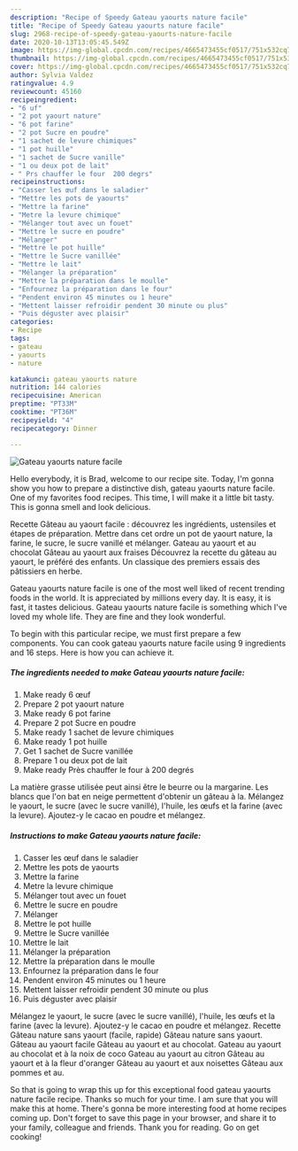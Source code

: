 ```yaml
---
description: "Recipe of Speedy Gateau yaourts nature facile"
title: "Recipe of Speedy Gateau yaourts nature facile"
slug: 2968-recipe-of-speedy-gateau-yaourts-nature-facile
date: 2020-10-13T13:05:45.549Z
image: https://img-global.cpcdn.com/recipes/4665473455cf0517/751x532cq70/gateau-yaourts-nature-facile-photo-principale-de-la-recette.jpg
thumbnail: https://img-global.cpcdn.com/recipes/4665473455cf0517/751x532cq70/gateau-yaourts-nature-facile-photo-principale-de-la-recette.jpg
cover: https://img-global.cpcdn.com/recipes/4665473455cf0517/751x532cq70/gateau-yaourts-nature-facile-photo-principale-de-la-recette.jpg
author: Sylvia Valdez
ratingvalue: 4.9
reviewcount: 45160
recipeingredient:
- "6 uf"
- "2 pot yaourt nature"
- "6 pot farine"
- "2 pot Sucre en poudre"
- "1 sachet de levure chimiques"
- "1 pot huille"
- "1 sachet de Sucre vanille"
- "1 ou deux pot de lait"
- " Prs chauffer le four  200 degrs"
recipeinstructions:
- "Casser les œuf dans le saladier"
- "Mettre les pots de yaourts"
- "Mettre la farine"
- "Metre la levure chimique"
- "Mélanger tout avec un fouet"
- "Mettre le sucre en poudre"
- "Mélanger"
- "Mettre le pot huille"
- "Mettre le Sucre vanillée"
- "Mettre le lait"
- "Mélanger la préparation"
- "Mettre la préparation dans le moulle"
- "Enfournez la préparation dans le four"
- "Pendent environ 45 minutes ou 1 heure"
- "Mettent laisser refroidir pendent 30 minute ou plus"
- "Puis déguster avec plaisir"
categories:
- Recipe
tags:
- gateau
- yaourts
- nature

katakunci: gateau yaourts nature 
nutrition: 144 calories
recipecuisine: American
preptime: "PT33M"
cooktime: "PT36M"
recipeyield: "4"
recipecategory: Dinner

---
```



![Gateau yaourts nature facile](https://img-global.cpcdn.com/recipes/4665473455cf0517/751x532cq70/gateau-yaourts-nature-facile-photo-principale-de-la-recette.jpg)

Hello everybody, it is Brad, welcome to our recipe site. Today, I'm gonna show you how to prepare a distinctive dish, gateau yaourts nature facile. One of my favorites food recipes. This time, I will make it a little bit tasty. This is gonna smell and look delicious.

Recette Gâteau au yaourt facile : découvrez les ingrédients, ustensiles et étapes de préparation. Mettre dans cet ordre un pot de yaourt nature, la farine, le sucre, le sucre vanillé et mélanger. Gateau au yaourt et au chocolat Gâteau au yaourt aux fraises Découvrez la recette du gâteau au yaourt, le préféré des enfants. Un classique des premiers essais des pâtissiers en herbe.

Gateau yaourts nature facile is one of the most well liked of recent trending foods in the world. It is appreciated by millions every day. It is easy, it is fast, it tastes delicious. Gateau yaourts nature facile is something which I've loved my whole life. They are fine and they look wonderful.


To begin with this particular recipe, we must first prepare a few components. You can cook gateau yaourts nature facile using 9 ingredients and 16 steps. Here is how you can achieve it.

<!--inarticleads1-->

##### The ingredients needed to make Gateau yaourts nature facile:

1. Make ready 6 œuf
1. Prepare 2 pot yaourt nature
1. Make ready 6 pot farine
1. Prepare 2 pot Sucre en poudre
1. Make ready 1 sachet de levure chimiques
1. Make ready 1 pot huille
1. Get 1 sachet de Sucre vanillée
1. Prepare 1 ou deux pot de lait
1. Make ready  Près chauffer le four à 200 degrés


La matière grasse utilisée peut ainsi être le beurre ou la margarine. Les blancs que l&#39;on bat en neige permettent d&#39;obtenir un gâteau à la. Mélangez le yaourt, le sucre (avec le sucre vanillé), l&#39;huile, les œufs et la farine (avec la levure). Ajoutez-y le cacao en poudre et mélangez. 

<!--inarticleads2-->

##### Instructions to make Gateau yaourts nature facile:

1. Casser les œuf dans le saladier
1. Mettre les pots de yaourts
1. Mettre la farine
1. Metre la levure chimique
1. Mélanger tout avec un fouet
1. Mettre le sucre en poudre
1. Mélanger
1. Mettre le pot huille
1. Mettre le Sucre vanillée
1. Mettre le lait
1. Mélanger la préparation
1. Mettre la préparation dans le moulle
1. Enfournez la préparation dans le four
1. Pendent environ 45 minutes ou 1 heure
1. Mettent laisser refroidir pendent 30 minute ou plus
1. Puis déguster avec plaisir


Mélangez le yaourt, le sucre (avec le sucre vanillé), l&#39;huile, les œufs et la farine (avec la levure). Ajoutez-y le cacao en poudre et mélangez. Recette Gâteau nature sans yaourt (facile, rapide) Gâteau nature sans yaourt. Gâteau au yaourt facile Gâteau au yaourt et au chocolat. Gateau au yaourt au chocolat et à la noix de coco Gateau au yaourt au citron Gâteau au yaourt et à la fleur d&#39;oranger Gâteau au yaourt et aux noisettes Gâteau aux pommes et au. 

So that is going to wrap this up for this exceptional food gateau yaourts nature facile recipe. Thanks so much for your time. I am sure that you will make this at home. There's gonna be more interesting food at home recipes coming up. Don't forget to save this page in your browser, and share it to your family, colleague and friends. Thank you for reading. Go on get cooking!
